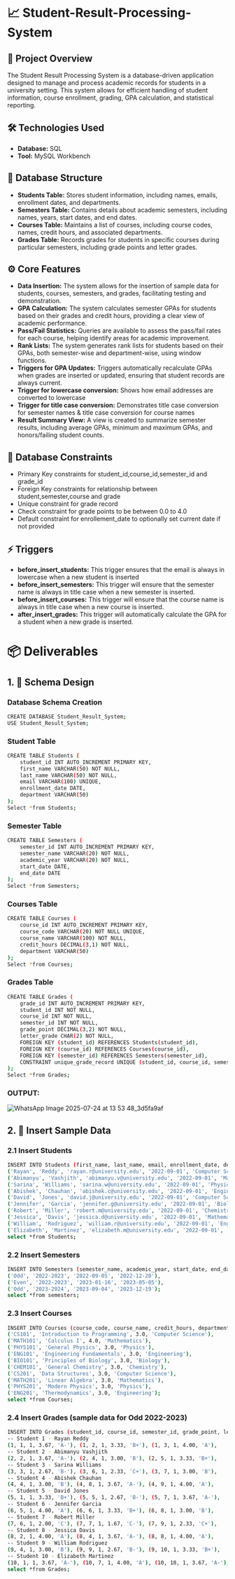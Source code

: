# 📈 Student-Result-Processing-System

## 📌 Project Overview
The Student Result Processing System is a database-driven application designed to manage and process academic records for students in a university setting. This system allows for efficient handling of student information, course enrollment, grading, GPA calculation, and statistical reporting.

## 🛠️ Technologies Used
- **Database:** SQL
- **Tool:** MySQL Workbench

## 📁 Database Structure
- **Students Table:** Stores student information, including names, emails, enrollment dates, and departments.
- **Semesters Table:** Contains details about academic semesters, including names, years, start dates, and end dates.
- **Courses Table:** Maintains a list of courses, including course codes, names, credit hours, and associated departments.
- **Grades Table:** Records grades for students in specific courses during particular semesters, including grade points and letter grades.

## ⚙️ Core Features
- **Data Insertion:** The system allows for the insertion of sample data for students, courses, semesters, and grades, facilitating testing and demonstration.
- **GPA Calculation:** The system calculates semester GPAs for students based on their grades and credit hours, providing a clear view of academic performance.
- **Pass/Fail Statistics:** Queries are available to assess the pass/fail rates for each course, helping identify areas for academic improvement.
- **Rank Lists:** The system generates rank lists for students based on their GPAs, both semester-wise and department-wise, using window functions.
- **Triggers for GPA Updates:** Triggers automatically recalculate GPAs when grades are inserted or updated, ensuring that student records are always current.
- **Trigger for lowercase conversion:** Shows how email addresses are converted to lowercase
- **Trigger for title case conversion:** Demonstrates title case conversion for semester names & title case conversion for course names
- **Result Summary View:** A view is created to summarize semester results, including average GPAs, minimum and maximum GPAs, and honors/failing student counts.

## 🔐 Database Constraints
- Primary Key constraints for student_id,course_id,semester_id and grade_id
- Foreign Key constraints for relationship between student,semester,course and grade
- Unique constraint for grade record
- Check constraint for grade points to be between 0.0 to 4.0
- Default constraint for enrollement_date to optionally set current date if not provided

## ⚡ Triggers
- **before_insert_students:** This trigger ensures that the email is always in lowercase when a new student is inserted
- **before_insert_semesters:** This trigger will ensure that the semester name is always in title case when a new semester is inserted.
- **before_insert_courses:** This trigger will ensure that the course name is always in title case when a new course is inserted.
- **after_insert_grades:** This trigger will automatically calculate the GPA for a student when a new grade is inserted.

# 📦 Deliverables 
## 1.  📐 Schema Design

### Database Schema Creation
```bash
CREATE DATABASE Student_Result_System;
USE Student_Result_System;
```

### Student Table
```bash
CREATE TABLE Students (
    student_id INT AUTO_INCREMENT PRIMARY KEY,
    first_name VARCHAR(50) NOT NULL,
    last_name VARCHAR(50) NOT NULL,
    email VARCHAR(100) UNIQUE,
    enrollment_date DATE,
    department VARCHAR(50)
);
Select *from Students;
```

### Semester Table
```bash
CREATE TABLE Semesters (
    semester_id INT AUTO_INCREMENT PRIMARY KEY,
    semester_name VARCHAR(20) NOT NULL,
    academic_year VARCHAR(20) NOT NULL,
    start_date DATE,
    end_date DATE
);
Select *from Semesters;
```
### Courses Table
```bash
CREATE TABLE Courses (
    course_id INT AUTO_INCREMENT PRIMARY KEY,
    course_code VARCHAR(20) NOT NULL UNIQUE,
    course_name VARCHAR(100) NOT NULL,
    credit_hours DECIMAL(3,1) NOT NULL,
    department VARCHAR(50)
);
Select *from Courses;
```

### Grades Table
```bash
CREATE TABLE Grades (
    grade_id INT AUTO_INCREMENT PRIMARY KEY,
    student_id INT NOT NULL,
    course_id INT NOT NULL,
    semester_id INT NOT NULL,
    grade_point DECIMAL(3,2) NOT NULL,
    letter_grade CHAR(2) NOT NULL,
    FOREIGN KEY (student_id) REFERENCES Students(student_id),
    FOREIGN KEY (course_id) REFERENCES Courses(course_id),
    FOREIGN KEY (semester_id) REFERENCES Semesters(semester_id),
    CONSTRAINT unique_grade_record UNIQUE (student_id, course_id, semester_id)
);
Select *from Grades;
```

### OUTPUT:
![WhatsApp Image 2025-07-24 at 13 53 48_3d5fa9af](https://github.com/user-attachments/assets/ef59aaf7-e134-4d56-943b-88bcd94b7302)


## 2. 🧾 Insert Sample Data 

### 2.1 Insert Students 
```bash
INSERT INTO Students (first_name, last_name, email, enrollment_date, department) VALUES
('Rayan', 'Reddy', 'rayan.r@university.edu', '2022-09-01', 'Computer Science'),
('Abimanyu', 'Vashjith', 'abimanyu.v@university.edu', '2022-09-01', 'Mathematics'),
('Sarina', 'Williams', 'sarina.w@university.edu', '2022-09-01', 'Physics'),
('Abishek', 'Chauhan', 'abishek.c@university.edu', '2022-09-01', 'Engineering'),
('David', 'Jones', 'david.j@university.edu', '2022-09-01', 'Computer Science'),
('Jennifer', 'Garcia', 'jennifer.g@university.edu', '2022-09-01', 'Biology'),
('Robert', 'Miller', 'robert.m@university.edu', '2022-09-01', 'Chemistry'),
('Jessica', 'Davis', 'jessica.d@university.edu', '2022-09-01', 'Mathematics'),
('William', 'Rodriguez', 'william.r@university.edu', '2022-09-01', 'Engineering'),
('Elizabeth', 'Martinez', 'elizabeth.m@university.edu', '2022-09-01', 'Computer Science');
select *from Students;
```

### 2.2 Insert Semesters
```bash
INSERT INTO Semesters (semester_name, academic_year, start_date, end_date) VALUES
('Odd', '2022-2023', '2022-09-05', '2022-12-20'),
('Even', '2022-2023', '2023-01-16', '2023-05-05'),
('Odd', '2023-2024', '2023-09-04', '2023-12-19');
select *from semesters;
```

### 2.3 Insert Courses
```bash
INSERT INTO Courses (course_code, course_name, credit_hours, department) VALUES
('CS101', 'Introduction to Programming', 3.0, 'Computer Science'),
('MATH101', 'Calculus I', 4.0, 'Mathematics'),
('PHYS101', 'General Physics', 3.0, 'Physics'),
('ENG101', 'Engineering Fundamentals', 3.0, 'Engineering'),
('BIO101', 'Principles of Biology', 3.0, 'Biology'),
('CHEM101', 'General Chemistry', 3.0, 'Chemistry'),
('CS201', 'Data Structures', 3.0, 'Computer Science'),
('MATH201', 'Linear Algebra', 3.0, 'Mathematics'),
('PHYS201', 'Modern Physics', 3.0, 'Physics'),
('ENG201', 'Thermodynamics', 3.0, 'Engineering');
select *from Courses;
```

### 2.4 Insert Grades (sample data for Odd 2022-2023)
```bash
INSERT INTO Grades (student_id, course_id, semester_id, grade_point, letter_grade) VALUES
-- Student 1 - Rayan Reddy
(1, 1, 1, 3.67, 'A-'), (1, 2, 1, 3.33, 'B+'), (1, 3, 1, 4.00, 'A'),
-- Student 2 - Abimanyu Vashjith
(2, 2, 1, 3.67, 'A-'), (2, 4, 1, 3.00, 'B'), (2, 5, 1, 3.33, 'B+'),
-- Student 3 - Sarina Williams
(3, 3, 1, 2.67, 'B-'), (3, 6, 1, 2.33, 'C+'), (3, 7, 1, 3.00, 'B'),
-- Student 4 - Abishek Chauhan
(4, 4, 1, 3.00, 'B'), (4, 8, 1, 3.67, 'A-'), (4, 9, 1, 4.00, 'A'),
-- Student 5 - David Jones
(5, 1, 1, 3.33, 'B+'), (5, 5, 1, 2.67, 'B-'), (5, 7, 1, 3.67, 'A-'),
-- Student 6 - Jennifer Garcia
(6, 5, 1, 4.00, 'A'), (6, 6, 1, 3.33, 'B+'), (6, 8, 1, 3.00, 'B'),
-- Student 7 - Robert Miller
(7, 6, 1, 2.00, 'C'), (7, 7, 1, 1.67, 'C-'), (7, 9, 1, 2.33, 'C+'),
-- Student 8 - Jessica Davis
(8, 2, 1, 4.00, 'A'), (8, 4, 1, 3.67, 'A-'), (8, 8, 1, 4.00, 'A'),
-- Student 9 - William Rodriguez
(9, 4, 1, 3.00, 'B'), (9, 9, 1, 2.67, 'B-'), (9, 10, 1, 3.33, 'B+'),
-- Student 10 - Elizabeth Martinez
(10, 1, 1, 3.67, 'A-'), (10, 7, 1, 4.00, 'A'), (10, 10, 1, 3.67, 'A-');
select *from Grades;
```





